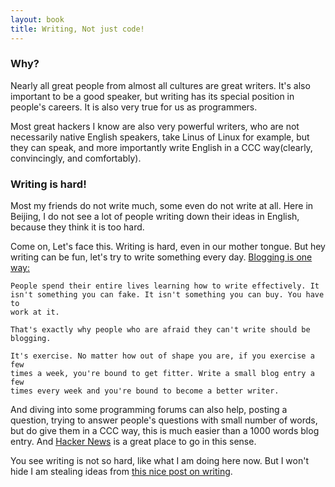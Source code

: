 ```yaml
---
layout: book
title: Writing, Not just code!
---
```


### Why?

Nearly all great people from almost all cultures are great writers. It's
also important to be a good speaker, but writing has its special
position in people's careers. It is also very true for us as programmers.

Most great hackers I know are also very powerful writers, who are not
necessarily native English speakers, take Linus of Linux for example, but they
can speak, and more importantly write English in a CCC way(clearly,
convincingly, and comfortably).

### Writing is hard!

Most my friends do not write much, some even do not write at all. Here in
Beijing, I do not see a lot of people writing down their ideas in English,
because they think it is too hard.

Come on, Let's face this. Writing is hard, even in our mother tongue. 
But hey writing can be fun, let's try to write something every day. [Blogging is one way:][1]

    People spend their entire lives learning how to write effectively. It
    isn't something you can fake. It isn't something you can buy. You have to
    work at it.

    That's exactly why people who are afraid they can't write should be
    blogging.

    It's exercise. No matter how out of shape you are, if you exercise a few
    times a week, you're bound to get fitter. Write a small blog entry a few
    times every week and you're bound to become a better writer.


And diving into some programming forums can also help, posting a question,
trying to answer people's questions with small number of words, but do give
them in a CCC way, this is much easier than a 1000 words blog entry. And
[Hacker News][2] is a great place to go in this sense.

You see writing is not so hard, like what I am doing here now. But I won't
hide I am stealing ideas from [this nice post on writing][3]. 

[1]: http://www.codinghorror.com/blog/2006/02/fear-of-writing.html
[2]: http://news.ycombinator.com/
[3]: http://www.codinghorror.com/blog/2011/02/how-to-write-without-writing.html
